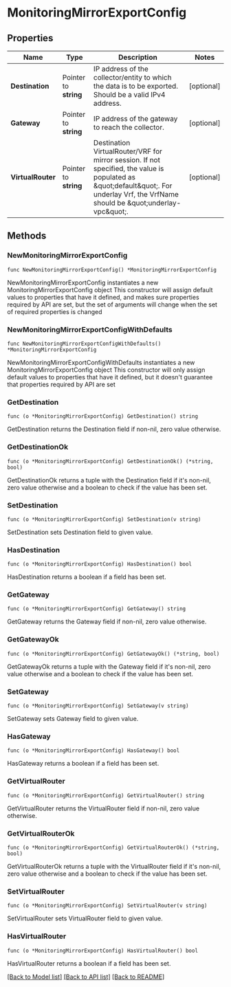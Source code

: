 # MonitoringMirrorExportConfig

## Properties

Name | Type | Description | Notes
------------ | ------------- | ------------- | -------------
**Destination** | Pointer to **string** | IP address of the collector/entity to which the data is to be exported. Should be a valid IPv4 address. | [optional] 
**Gateway** | Pointer to **string** | IP address of the gateway to reach the collector. | [optional] 
**VirtualRouter** | Pointer to **string** | Destination VirtualRouter/VRF for mirror session. If not specified, the value is populated as \&quot;default\&quot;. For underlay Vrf, the VrfName should be \&quot;underlay-vpc\&quot;. | [optional] 

## Methods

### NewMonitoringMirrorExportConfig

`func NewMonitoringMirrorExportConfig() *MonitoringMirrorExportConfig`

NewMonitoringMirrorExportConfig instantiates a new MonitoringMirrorExportConfig object
This constructor will assign default values to properties that have it defined,
and makes sure properties required by API are set, but the set of arguments
will change when the set of required properties is changed

### NewMonitoringMirrorExportConfigWithDefaults

`func NewMonitoringMirrorExportConfigWithDefaults() *MonitoringMirrorExportConfig`

NewMonitoringMirrorExportConfigWithDefaults instantiates a new MonitoringMirrorExportConfig object
This constructor will only assign default values to properties that have it defined,
but it doesn't guarantee that properties required by API are set

### GetDestination

`func (o *MonitoringMirrorExportConfig) GetDestination() string`

GetDestination returns the Destination field if non-nil, zero value otherwise.

### GetDestinationOk

`func (o *MonitoringMirrorExportConfig) GetDestinationOk() (*string, bool)`

GetDestinationOk returns a tuple with the Destination field if it's non-nil, zero value otherwise
and a boolean to check if the value has been set.

### SetDestination

`func (o *MonitoringMirrorExportConfig) SetDestination(v string)`

SetDestination sets Destination field to given value.

### HasDestination

`func (o *MonitoringMirrorExportConfig) HasDestination() bool`

HasDestination returns a boolean if a field has been set.

### GetGateway

`func (o *MonitoringMirrorExportConfig) GetGateway() string`

GetGateway returns the Gateway field if non-nil, zero value otherwise.

### GetGatewayOk

`func (o *MonitoringMirrorExportConfig) GetGatewayOk() (*string, bool)`

GetGatewayOk returns a tuple with the Gateway field if it's non-nil, zero value otherwise
and a boolean to check if the value has been set.

### SetGateway

`func (o *MonitoringMirrorExportConfig) SetGateway(v string)`

SetGateway sets Gateway field to given value.

### HasGateway

`func (o *MonitoringMirrorExportConfig) HasGateway() bool`

HasGateway returns a boolean if a field has been set.

### GetVirtualRouter

`func (o *MonitoringMirrorExportConfig) GetVirtualRouter() string`

GetVirtualRouter returns the VirtualRouter field if non-nil, zero value otherwise.

### GetVirtualRouterOk

`func (o *MonitoringMirrorExportConfig) GetVirtualRouterOk() (*string, bool)`

GetVirtualRouterOk returns a tuple with the VirtualRouter field if it's non-nil, zero value otherwise
and a boolean to check if the value has been set.

### SetVirtualRouter

`func (o *MonitoringMirrorExportConfig) SetVirtualRouter(v string)`

SetVirtualRouter sets VirtualRouter field to given value.

### HasVirtualRouter

`func (o *MonitoringMirrorExportConfig) HasVirtualRouter() bool`

HasVirtualRouter returns a boolean if a field has been set.


[[Back to Model list]](../README.md#documentation-for-models) [[Back to API list]](../README.md#documentation-for-api-endpoints) [[Back to README]](../README.md)



